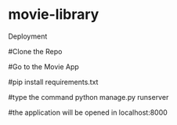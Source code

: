 # movie-library
Deployment


#Clone the Repo

#Go to the Movie App

#pip install requirements.txt

#type the command python manage.py runserver

#the application will be opened in localhost:8000

